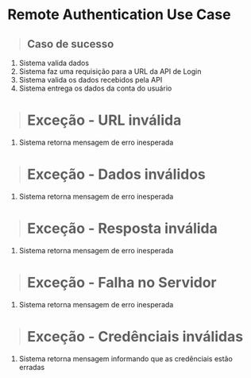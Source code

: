 # Remote Authentication Use Case

> ## Caso de sucesso
1. Sistema valida dados
2. Sistema faz uma requisição para a URL da API de Login
3. Sistema valida os dados recebidos pela API
4. Sistema entrega os dados da conta do usuário

> # Exceção - URL inválida
1. Sistema retorna mensagem de erro inesperada

> # Exceção - Dados inválidos
1. Sistema retorna mensagem de erro inesperada

> # Exceção - Resposta inválida
1. Sistema retorna mensagem de erro inesperada

> # Exceção - Falha no Servidor
1. Sistema retorna mensagem de erro inesperada

> # Exceção - Credênciais inválidas
1. Sistema retorna mensagem informando que as credênciais estão erradas